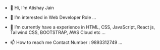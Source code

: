 - 👋 Hi, I’m Atishay Jain
- 👀 I’m interested in Web Developer Role ...
- 🌱 I’m currently have a experience in HTML, CSS, JavaScript, React js, Tailwind CSS, BOOTSTRAP, AWS Cloud etc ...
  
- 📫 How to reach me Contact Number : 9893312749 ...

<!---
Atishay180/Atishay180 is a ✨ special ✨ repository because its `README.md` (this file) appears on your GitHub profile.
You can click the Preview link to take a look at your changes.
--->
